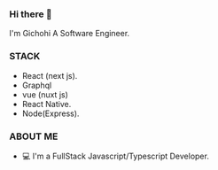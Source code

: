 ### Hi there 👋
I'm Gichohi A Software Engineer.

### STACK
 - React (next js).
 - Graphql
 - vue (nuxt js)
 - React Native.
 - Node(Express).
 
### ABOUT ME

-  💻 I'm a FullStack Javascript/Typescript Developer.



